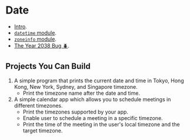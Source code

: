 # Date

- [Intro](./intro.md).
- [`datetime` module](./datetime.md).
- [`zoneinfo` module](./zoneinfo.md).
- [The Year 2038 Bug 🪲](https://en.wikipedia.org/wiki/Year_2038_problem).

## Projects You Can Build

1. A simple program that prints the current date and time in Tokyo, Hong Kong, New York, Sydney, and Singapore timezone.
   - Print the timezone name after the date and time.
2. A simple calendar app which allows you to schedule meetings in different timezones.
   - Print the timezones supported by your app.
   - Enable user to schedule a meeting in a specific timezone.
   - Print the time of the meeting in the user's local timezone and the target timezone.

